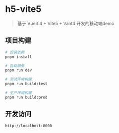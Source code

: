 # h5-vite5

> 基于 Vue3.4 + Vite5 + Vant4 开发的移动端demo

## 项目构建

```bash
# 安装依赖
pnpm install

# 启动服务
pnpm run dev

# 测试环境构建
pnpm run build:test

# 生产环境构建
pnpm run build:prod

```

## 开发访问

```bash
http://localhost:8000

```
